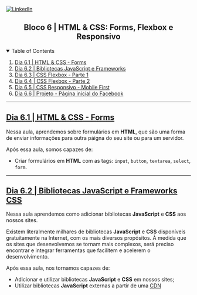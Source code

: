 <!-- PROJECT SHIELDS -->
[![LinkedIn][linkedin-shield]][linkedin-url]

<h2 align="center">Bloco 6 | HTML & CSS: Forms, Flexbox e Responsivo</h2>

<!-- TABLE OF CONTENTS -->
<details open="open">
  <summary>Table of Contents</summary>
  <ol>
    <li>
      <a href="#dia-6.1-|-html-&-css---forms">Dia 6.1 | HTML & CSS - Forms</a>
    </li>
    <li>
      <a href="#dia-6.2-|-bibliotecas-javascript-e-frameworks-css">Dia 6.2 | Bibliotecas JavaScript e Frameworks</a>
    </li>
    <li>
      <a href="#">Dia 6.3 | CSS Flexbox - Parte 1</a>
    </li>
    <li>
      <a href="#">Dia 6.4 | CSS Flexbox - Parte 2</a>
    </li>
    <li>
      <a href="#">Dia 6.5 | CSS Responsivo - Mobile First</a>
    </li>
    <li>
      <a href="#">Dia 6.6 | Projeto - Página inicial do Facebook</a>
    </li>
  </ol>
</details>

---
<!-- Dia 6.1 | HTML & CSS - Forms -->
## [Dia 6.1 | HTML & CSS - Forms](6.1)

Nessa aula, aprendemos sobre formulários em <strong>HTML</strong>, que são uma forma de enviar informações para outra páigna do seu site ou para um servidor.

Após essa aula, somos capazes de:
- Criar formulários em <strong>HTML</strong> com as tags: `input`, `button`, `textarea`, `select`, `form`.

---
## [Dia 6.2 | Bibliotecas JavaScript e Frameworks CSS](6.2)

Nessa aula aprendemos como adicionar bibliotecas **JavaScript** e **CSS** aos nossos sites.

Existem literalmente milhares de bibliotecas **JavaScript** e **CSS** disponíveis gratuitamente na Internet, com os mais diversos propósitos. À medida que os sites que desenvolvemos se tornam mais complexos, será preciso encontrar e integrar ferramentas que facilitem e acelerem o desenvolvimento.

Após essa aula, nos tornamos capazes de:
- Adicionar e utilizar bibliotecas **JavaScript** e **CSS** em nossos sites;
- Utilizar bibliotecas **JavaScript** externas a partir de uma [CDN](https://www.gocache.com.br/cdn/)

<!-- MARKDOWN LINKS & IMAGES -->
[linkedin-shield]: https://img.shields.io/badge/-LinkedIn-black.svg?style=for-the-badge&logo=linkedin&colorB=555
[linkedin-url]: https://linkedin.com/in/rafaelgeronimo
